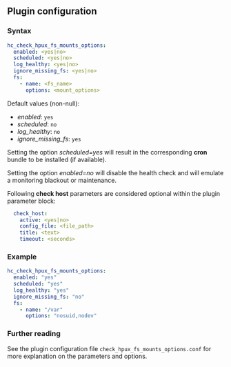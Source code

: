 ## Plugin configuration

### Syntax

```yaml
hc_check_hpux_fs_mounts_options:
  enabled: <yes|no>
  scheduled: <yes|no>
  log_healthy: <yes|no>
  ignore_missing_fs: <yes|no>
  fs:
    - name: <fs_name>
      options: <mount_options>
```

Default values (non-null):
* *enabled*: `yes`
* *scheduled*: `no`
* *log_healthy*: `no`
* *ignore_missing_fs*: `yes`

Setting the option *scheduled=yes* will result in the corresponding **cron** bundle to be installed (if available).

Setting the option *enabled=no* will disable the health check and will emulate a monitoring blackout or maintenance.

Following **check host** parameters are considered optional within the plugin parameter block:

```yaml
  check_host:
    active: <yes|no>
    config_file: <file_path>
    title: <text>
    timeout: <seconds>
```

### Example

```yaml
hc_check_hpux_fs_mounts_options:
  enabled: "yes"
  scheduled: "yes"    
  log_healthy: "yes"
  ignore_missing_fs: "no"
  fs:
    - name: "/var"
      options: "nosuid,nodev"
```

### Further reading

See the plugin configuration file `check_hpux_fs_mounts_options.conf` for more explanation on the parameters and options.

